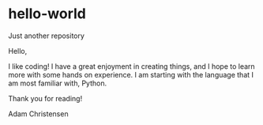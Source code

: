 # hello-world
Just another repository

Hello,

I like coding! I have a great enjoyment in creating things, and I hope to learn more with some hands on experience. I am starting with the language that I am most familiar with, Python.

Thank you for reading!

Adam Christensen
